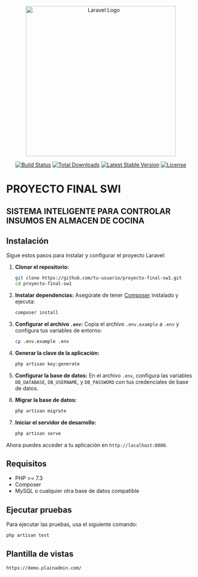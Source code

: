 <p align="center"><a href="https://laravel.com" target="_blank"><img src="https://raw.githubusercontent.com/laravel/art/master/logo-lockup/5%20SVG/2%20CMYK/1%20Full%20Color/laravel-logolockup-cmyk-red.svg" width="400" alt="Laravel Logo"></a></p>

<p align="center">
<a href="https://github.com/laravel/framework/actions"><img src="https://github.com/laravel/framework/workflows/tests/badge.svg" alt="Build Status"></a>
<a href="https://packagist.org/packages/laravel/framework"><img src="https://img.shields.io/packagist/dt/laravel/framework" alt="Total Downloads"></a>
<a href="https://packagist.org/packages/laravel/framework"><img src="https://img.shields.io/packagist/v/laravel/framework" alt="Latest Stable Version"></a>
<a href="https://packagist.org/packages/laravel/framework"><img src="https://img.shields.io/packagist/l/laravel/framework" alt="License"></a>
</p>

# PROYECTO FINAL SWI

## SISTEMA INTELIGENTE PARA CONTROLAR INSUMOS EN ALMACEN DE COCINA

## Instalación

Sigue estos pasos para instalar y configurar el proyecto Laravel:

1. **Clonar el repositorio:**
    ```bash
    git clone https://github.com/tu-usuario/proyecto-final-sw1.git
    cd proyecto-final-sw1
    ```

2. **Instalar dependencias:**
    Asegúrate de tener [Composer](https://getcomposer.org/) instalado y ejecuta:
    ```bash
    composer install
    ```

3. **Configurar el archivo `.env`:**
    Copia el archivo `.env.example` a `.env` y configura tus variables de entorno:
    ```bash
    cp .env.example .env
    ```

4. **Generar la clave de la aplicación:**
    ```bash
    php artisan key:generate
    ```

5. **Configurar la base de datos:**
    En el archivo `.env`, configura las variables `DB_DATABASE`, `DB_USERNAME`, y `DB_PASSWORD` con tus credenciales de base de datos.

6. **Migrar la base de datos:**
    ```bash
    php artisan migrate
    ```

7. **Iniciar el servidor de desarrollo:**
    ```bash
    php artisan serve
    ```

Ahora puedes acceder a tu aplicación en `http://localhost:8000`.

## Requisitos

- PHP >= 7.3
- Composer
- MySQL o cualquier otra base de datos compatible

## Ejecutar pruebas

Para ejecutar las pruebas, usa el siguiente comando:
```bash
php artisan test
```

## Plantilla de vistas

`https://demo.plainadmin.com/`